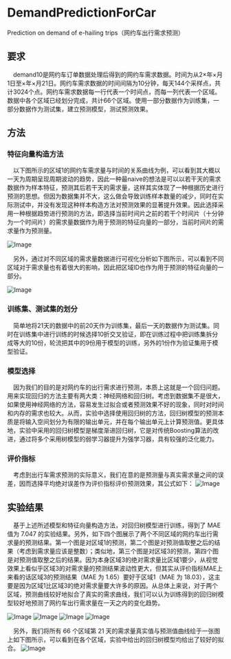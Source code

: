 # DemandPredictionForCar
Prediction on demand of e-hailing trips（网约车出行需求预测）

## 要求

&emsp;demand10是网约车订单数据处理后得到的网约车需求数据。时间为从2×年×月1日至×年×月21日。网约车需求数据的时间间隔为10分钟，每天144个采样点，共计3024个点。网约车需求数据每一行代表一个时间点，而每一列代表一个区域。数据中各个区域已经划分完成，共计66个区域。使用一部分数据作为训练集，一部分数据作为测试集，建立预测模型，测试预测效果。

## 方法

### 特征向量构造方法

&emsp;以下图所示的区域1的网约车需求量与时间的关系曲线为例，可以看到其大概以一天为周期呈现周期波动的趋势，因此一种最naive的想法是可以以若干天的需求数据作为样本特征，预测其后若干天的需求量，这样其实体现了一种根据历史进行预测的思想。但因为数据集并不大，这么做会导致训练样本数量的减少，同时在实际测试中，并没有发现这种样本构造方法对预测效果的显著提升效果。因此选择采用一种根据趋势进行预测的方法，即选择当前时间片之前的若干个时间片（十分钟为一个时间片）的需求量数据作为用于预测的特征向量的一部分，当前时间片的需求量作为预测量。

![Image](numTime.png)

&emsp;另外，通过对不同区域的需求量数据进行可视化分析如下图所示，可以看到不同区域对于需求量也有着很大的影响，因此把区域ID也作为用于预测的特征向量的一部分。

![Image](regionTime.png)

### 训练集、测试集的划分

&emsp;简单地将21天的数据中的前20天作为训练集，最后一天的数据作为测试集。同时在训练集中进行训练的时候选择10折交叉验证，即在训练过程中把训练集拆分成等大的10份，轮流把其中的9份用于模型的训练，另外的1份作为验证集用于模型验证。

### 模型选择

&emsp;因为我们的目的是对网约车的出行需求进行预测，本质上这就是一个回归问题。用来实现回归的方法主要有两大类：神经网络和回归树。考虑到数据集不是很大，如果使用神经网络的方法，容易发生过拟合或者预测效果不好的现象，同时对时间和内存的需求也较大。从而，实验中选择使用回归树的方法，回归树模型的预测本质是将输入空间划分为有限的输出单元，并在每个输出单元上计算预测值。更具体地，实验中采用的回归树模型是梯度渐进回归树，它是对传统Boosting算法的改进，通过将多个采用树模型的弱学习器提升为强学习器，具有较强的泛化能力。

### 评价指标

&emsp;考虑到出行车需求预测的实际意义，我们在意的是预测量与真实需求量之间的误差，因而选择平均绝对误差作为评价指标评价预测效果，其公式如下：
![Image](MAE.png)

## 实验结果

&emsp;基于上述所述模型和特征向量构造方法，对回归树模型进行训练，得到了 MAE 值为 7.047 的实验结果。另外，如下四个图展示了两个不同区域的网约车出行需求量的预测结果。第一个图是对区域1的预测，第二个图是对预测值取整之后的结果（考虑到需求量应该是整数）；类似地，第三个图是对区域3的预测，第四个图是对预测值取整之后的结果。因为本身区域3的绝对需求量比区域1要少，从视觉效果上看似乎区域3的对需求量的预测结果波动性更大，但其实从评价指标MAE上来看的话区域3的预测结果（MAE 为 1.65）要好于区域1（MAE 为 18.03），这主要是因为区域1比区域3的绝对需求量要大许多的原因。从总体上来说，对于两个区域，预测曲线较好地拟合了真实的需求曲线，我们可以认为训练得到的回归树模型较好地预测了网约车出行需求量在一天之内的变化趋势。

![Image](region1.png)
![Image](region1round.png)
![Image](region3.png)
![Image](region3round.png)

&emsp;另外，我们将所有 66 个区域第 21 天的需求量真实值与预测值曲线绘于一张图上如下图所示，可以看到在各个区域，实验中给出的回归树模型均给出了较好的拟合。
![Image](regionAllRound.png)
